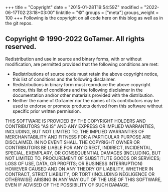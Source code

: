 +++
title = "Copyright"
date = "2015-01-28T19:54:59Z"
modified = "2022-06-17T02:23:18+03:00"
linktitle = "©"
groups = ["meta"]
groups_weight = 100
+++
Following is the copyright on all code here on this blog as well as in the git repos.


Copyright &copy; 1990-2022 GoTamer. All rights reserved.
---------------------------------------------------------------
Redistribution and use in source and binary forms, with or without
modification, are permitted provided that the following conditions are
met:

   * Redistributions of source code must retain the above copyright notice, this list of conditions and the following disclaimer.
   * Redistributions in binary form must reproduce the above copyright notice, this list of conditions and the following disclaimer in the documentation and/or other materials provided with the distribution.
   * Neither the name of GoTamer nor the names of its contributors may be used to endorse or promote products derived from this software without specific prior written permission.

THIS SOFTWARE IS PROVIDED BY THE COPYRIGHT HOLDERS AND CONTRIBUTORS 
"AS IS" AND ANY EXPRESS OR IMPLIED WARRANTIES, INCLUDING, BUT NOT
LIMITED TO, THE IMPLIED WARRANTIES OF MERCHANTABILITY AND FITNESS FOR
A PARTICULAR PURPOSE ARE DISCLAIMED. IN NO EVENT SHALL THE COPYRIGHT
OWNER OR CONTRIBUTORS BE LIABLE FOR ANY DIRECT, INDIRECT, INCIDENTAL,
SPECIAL, EXEMPLARY, OR CONSEQUENTIAL DAMAGES (INCLUDING, BUT NOT
LIMITED TO, PROCUREMENT OF SUBSTITUTE GOODS OR SERVICES; LOSS OF USE,
DATA, OR PROFITS; OR BUSINESS INTERRUPTION) HOWEVER CAUSED AND ON ANY
THEORY OF LIABILITY, WHETHER IN CONTRACT, STRICT LIABILITY, OR TORT
(INCLUDING NEGLIGENCE OR OTHERWISE) ARISING IN ANY WAY OUT OF THE USE
OF THIS SOFTWARE, EVEN IF ADVISED OF THE POSSIBILITY OF SUCH DAMAGE.

